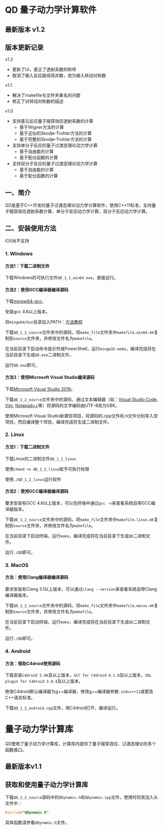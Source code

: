 # QD 量子动力学计算软件
## 最新版本 v1.2
## 版本更新记录
v1.2
* 更新了UI，更正了透射系数的称呼
* 取消了输入反应路径简并数，改为输入转动对称数

v1.1
* 解决了makefile与文件夹重名的问题
* 修正了对转动对称数的描述


v1.0
* 支持基元反应量子隧穿效应透射系数的计算              
  * 基于Wigner方法的计算                          
  * 基于近似的Skodje-Truhlar方法的计算            
  * 基于完整的Skodje-Truhlar方法的计算            
* 支持单分子反应的量子过渡态理论动力学计算            
  * 基于自由能的计算                              
  * 基于配分函数的计算                            
* 支持双分子反应的量子过渡态理论动力学计算            
  * 基于自由能的计算                              
  * 基于配分函数的计算                            
## 一、简介
QD是基于C++开发的量子过渡态理论动力学计算软件，使用C++11标准，支持量子隧穿效应透射系数计算，单分子反应动力学计算，双分子反应动力学计算。
## 二、安装使用方法
iOS尚不支持
### 1. Windows
#### 方法1：下载二进制文件
下载Windows的可执行文件```QD_1_1_win64.exe```，直接运行。
#### 方法2：使用GCC编译器编译源码
下载[mingw64-gcc](https://sourceforge.net/projects/mingw-w64/files/latest/download)。

安装gcc 4.6以上版本。

将```mingw64/bin```目录加入PATH：[方法教程](https://blog.csdn.net/Flood_Dragon/article/details/12363705)

下载```QD_1_2_source```文件夹中的源码，将```make_file```文件夹中```makefile.win64.mk```复制到```source```文件夹，并修改文件名为```makefile```。

在当前目录下启动命令提示符或PowerShell，运行```mingw32-make```，编译完成将在当前目录下生成```QD.exe```二进制文件。

运行```QD.exe```即可。
#### 方法3：使用Microsoft Visual Studio编译源码
下载[Microsoft Visual Studio 2019](https://visualstudio.microsoft.com/zh-hans/downloads/)。

下载```QD_1_2_source```文件夹中的源码，通过文本编辑器（如：[Visual Studio Code](https://code.visualstudio.com/), [Vim](https://www.vim.org/), [Notepad++](https://notepad-plus-plus.org/)等）将源码的文字编码由UTF-8改为GBK。

使用Microsoft Visual Studio新建空项目，将源码的.cpp文件和.h文件分别导入空项目，然后编译整个项目，编译完成将生成二进制文件。
### 2. Linux
#### 方法1：下载二进制文件
下载Linux的二进制文件```QD_1_1_linux```

使用```chmod +x QD_1_2_linux```赋予可执行权限

使用```./QD_1_2_linux```运行软件
#### 方法2：使用GCC编译器编译源码
要求安装有GCC 4.6以上版本，可以在终端中通过```gcc -v```来查看系统自带GCC编译器版本。

下载```QD_1_2_source```文件夹中的源码，将```make_file```文件夹中```makefile.linux.mk```复制到```source```文件夹，并修改文件名为```makefile```。

在当前目录下启动终端，运行```make```，编译完成将在当前目录下生成```QD```二进制文件。

运行```./QD```即可。
### 3. MacOS
#### 方法：使用Clang编译器编译源码
要求安装有Clang 3.1以上版本，可以通过```clang --version```来查看系统自带Clang编译器版本。

下载```QD_1_2_source```文件夹中的源码，将```make_file```文件夹中```makefile.macos.mk```复制到```source```文件夹，并修改文件名为```makefile```。

在当前目录下启动终端，运行```make```，编译完成将在当前目录下生成```QD```二进制文件。

运行```./QD```即可。
### 4. Android
#### 方法：借助C4droid使用源码
下载安装```C4droid 5.96```及以上版本，```GCC for C4droid 6.1.0```及以上版本，```SDL plugin for C4droid 2.0.4```及以上版本。

修改C4droid默认编译器为g++编译器，修改g++编译器参数```-std=c++11```或更高C++语言标准。

下载```QD_1_2_android.cpp```文件，用C4droid打开，编译运行。


# 量子动力学计算库
QD使用了量子动力学计算库，计算库内提供了量子隧穿效应、过渡态理论的多个函数接口。

## 最新版本v1.1
## 获取和使用量子动力学计算库
下载```QD_1_2_source```源码中的```QDynamic.h```和```QDynamic.cpp```文件，使用时将其加入头文件中：
```c++
#include"QDynamic.h"
```

具体函数请参看```QDynamic.h```文件。
